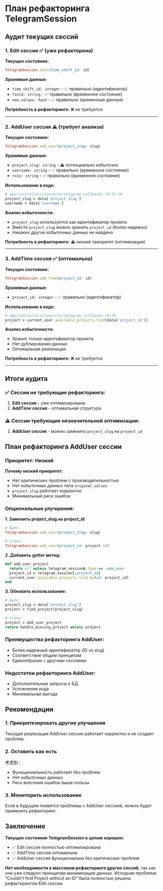 # План рефакторинга TelegramSession

## Аудит текущих сессий

### 1. Edit сессия ✅ (уже рефакторена)

**Текущее состояние:**
```ruby
TelegramSession.edit(time_shift_id: id)
```

**Хранимые данные:**
- `time_shift_id: integer` - ✅ правильно (идентификатор)
- `field: string` - ✅ правильно (временное состояние)
- `new_values: hash` - ✅ правильно (временные данные)

**Потребность в рефакторинге:** ❌ не требуется

---

### 2. AddUser сессия ⚠️ (требует анализа)

**Текущее состояние:**
```ruby
TelegramSession.add_user(project_slug: slug)
```

**Хранимые данные:**
- `project_slug: string` - ⚠️ потенциально избыточно
- `username: string` - ✅ правильно (временное состояние)
- `role: string` - ✅ правильно (временное состояние)

**Использование в коде:**
```ruby
# app/controllers/concerns/telegram_callbacks.rb:57-58
project_slug = data['project_slug']
username = data['username']
```

**Анализ избыточности:**
- `project_slug` используется как идентификатор проекта
- Вместо `project_slug` можно хранить `project_id` (более надежно)
- Никаких других избыточных данных не найдено

**Потребность в рефакторинге:** ⚠️ низкий приоритет (оптимизация)

---

### 3. AddTime сессия ✅ (оптимальна)

**Текущее состояние:**
```ruby
TelegramSession.add_time(project_id: id)
```

**Хранимые данные:**
- `project_id: integer` - ✅ правильно (идентификатор)

**Использование в коде:**
```ruby
# app/controllers/concerns/telegram_callbacks.rb:70
project = current_user.available_projects.find(data['project_id'])
```

**Анализ избыточности:**
- Хранит только идентификатор проекта
- Нет дублирования данных
- Оптимальная реализация

**Потребность в рефакторинге:** ❌ не требуется

---

## Итоги аудита

### ✅ Сессии не требующие рефакторинга:
1. **Edit сессия** - уже оптимизирована
2. **AddTime сессия** - оптимальная структура

### ⚠️ Сессии требующие незначительной оптимизации:
1. **AddUser сессия** - можно заменить `project_slug` на `project_id`

## План рефакторинга AddUser сессии

### Приоритет: Низкий

**Почему низкий приоритет:**
- Нет критических проблем с производительностью
- Нет избыточных данных типа `original_values`
- `project_slug` работает корректно
- Минимальный риск ошибок

### Опциональные улучшения:

**1. Заменить project_slug на project_id**
```ruby
# Было:
TelegramSession.add_user(project_slug: slug)

# Стало:
TelegramSession.add_user(project_id: project.id)
```

**2. Добавить getter метод:**
```ruby
def add_user_project
  return nil unless telegram_session&.type == :add_user
  project_id = telegram_session[:project_id]
  current_user.available_projects.find_by(id: project_id)
end
```

**3. Обновить использование:**
```ruby
# Было:
project_slug = data['project_slug']
project = find_project(project_slug)

# Стало:
project = add_user_project
return handle_missing_project unless project
```

### Преимущества рефакторинга AddUser:
- Более надежный идентификатор (ID vs slug)
- Соответствие общим принципам
- Единообразие с другими сессиями

### Недостатки рефакторинга AddUser:
- Дополнительные запросы к БД
- Усложнение кода
- Минимальная выгода

## Рекомендации

### 1. Приоритезировать другие улучшения
Текущая реализация AddUser сессии работает корректно и не создает проблем.

### 2. Оставить как есть
考虑到：
- Функциональность работает без проблем
- Нет избыточных данных
- Риск внесения ошибок выше пользы

### 3. Мониторить использование
Если в будущем появятся проблемы с AddUser сессией, можно будет применить рефакторинг.

## Заключение

**Текущее состояние TelegramSession в целом хорошее:**
- ✅ Edit сессия полностью оптимизирована
- ✅ AddTime сессия оптимальна
- ✅ AddUser сессия функциональна без критических проблем

**Нет необходимости в массовом рефакторинге других сессий**, так как они уже следуют принципам минимизации данных. Исходная проблема "Couldn't find Project without an ID" была полностью решена рефакторингом Edit сессии.